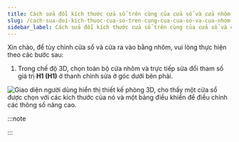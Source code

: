 ```yaml
---
title: Cách sửa đổi kích thước cửa sổ trên cùng của cửa sổ và cửa nhôm (V5)
slug: /cach-sua-doi-kich-thuoc-cua-so-tren-cung-cua-cua-so-va-cua-nhom-v5
sidebar_label: Cách sửa đổi kích thước cửa sổ trên cùng của cửa sổ và cửa nhôm (V5)
---
```


Xin chào, để tùy chỉnh cửa sổ và cửa ra vào bằng nhôm, vui lòng thực hiện theo các bước sau:

1. Trong chế độ 3D, chọn toàn bộ cửa nhôm và trực tiếp sửa đổi tham số giá trị **H1 (H1)** ở thanh chỉnh sửa ở góc dưới bên phải.

![Giao diện người dùng hiển thị thiết kế phòng 3D, cho thấy một cửa sổ được chọn với các kích thước của nó và một bảng điều khiển để điều chỉnh các thông số nâng cao.](https://storage.googleapis.com/jegavn_kb/image_jegavn/505.1.jpg)

:::note

:::